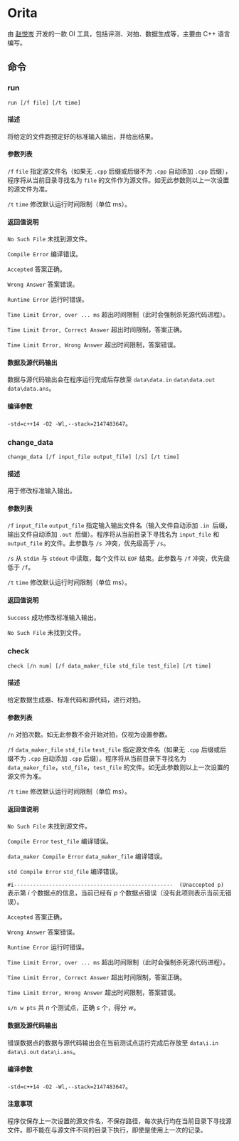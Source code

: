 # Orita

由 [赵悦岑](https://github.com/2745518585/) 开发的一款 OI 工具，包括评测、对拍、数据生成等，主要由 C++ 语言编写。

## 命令

### run

`run [/f file] [/t time]`

#### 描述

将给定的文件跑预定好的标准输入输出，并给出结果。

#### 参数列表

`/f`    `file`    指定源文件名（如果无 `.cpp` 后缀或后缀不为 `.cpp` 自动添加 `.cpp` 后缀），程序将从当前目录寻找名为 `file` 的文件作为源文件。如无此参数则以上一次设置的源文件为准。

`/t`    `time`    修改默认运行时间限制（单位 ms）。

#### 返回值说明

`No Such File`    未找到源文件。

`Compile Error`    编译错误。

`Accepted`    答案正确。

`Wrong Answer`    答案错误。

`Runtime Error`    运行时错误。

`Time Limit Error, over ... ms`    超出时间限制（此时会强制杀死源代码进程）。

`Time Limit Error, Correct Answer`    超出时间限制，答案正确。

`Time Limit Error, Wrong Answer`    超出时间限制，答案错误。

#### 数据及源代码输出

数据与源代码输出会在程序运行完成后存放至 `data\data.in` `data\data.out` `data\data.ans`。

#### 编译参数

`-std=c++14 -O2 -Wl,--stack=2147483647`。

### change_data

`change_data [/f input_file output_file] [/s] [/t time]`

#### 描述

用于修改标准输入输出。

#### 参数列表

`/f`     `input_file`    `output_file`   指定输入输出文件名（输入文件自动添加 `.in `后缀，输出文件自动添加 `.out `后缀）。程序将从当前目录下寻找名为 `input_file` 和 `output_file` 的文件。此参数与  `/s `冲突，优先级高于 `/s`。

`/s`    从 `stdin` 与 `stdout` 中读取，每个文件以 `EOF` 结束。此参数与 `/f` 冲突，优先级低于 `/f`。

`/t`    `time`    修改默认运行时间限制（单位 ms）。

#### 返回值说明

`Success`    成功修改标准输入输出。

`No Such File`    未找到文件。

### check

`check [/n num] [/f data_maker_file std_file test_file] [/t time]`

#### 描述

给定数据生成器、标准代码和源代码，进行对拍。

#### 参数列表

`/n`    对拍次数。如无此参数不会开始对拍，仅视为设置参数。

`/f`    `data_maker_file`    `std_file`    `test_file`    指定源文件名（如果无 `.cpp` 后缀或后缀不为 `.cpp` 自动添加 `.cpp` 后缀）。程序将从当前目录下寻找名为 `data_maker_file`，`std_file`，`test_file` 的文件。如无此参数则以上一次设置的源文件为准。

`/t`    `time`    修改默认运行时间限制（单位 ms）。

#### 返回值说明

`No Such File`    未找到源文件。

`Compile Error`    `test_file` 编译错误。

`data_maker Compile Error`    `data_maker_file` 编译错误。

`std Compile Error`    `std_file` 编译错误。

`#i--------------------------------------------------  (Unaccepted p)`    表示第 $i$ 个数据点的信息，当前已经有 $p$ 个数据点错误（没有此项则表示当前无错误）。

`Accepted`    答案正确。

`Wrong Answer`    答案错误。

`Runtime Error`    运行时错误。

`Time Limit Error, over ... ms`    超出时间限制（此时会强制杀死源代码进程）。

`Time Limit Error, Correct Answer`    超出时间限制，答案正确。

`Time Limit Error, Wrong Answer`    超出时间限制，答案错误。

`s/n w pts`    共 $n$ 个测试点，正确 $s$ 个，得分 $w$。

#### 数据及源代码输出

错误数据点的数据与源代码输出会在当前测试点运行完成后存放至 `data\i.in` `data\i.out` `data\i.ans`。

#### 编译参数

`-std=c++14 -O2 -Wl,--stack=2147483647`。

#### 注意事项

程序仅保存上一次设置的源文件名，不保存路径，每次执行均在当前目录下寻找源文件。即不能在与源文件不同的目录下执行，即使是使用上一次的记录。
